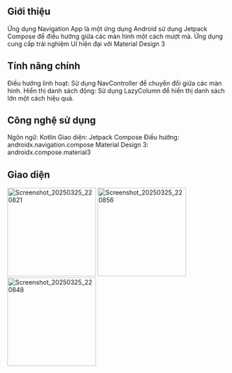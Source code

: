 ## Giới thiệu
Ứng dụng Navigation App là một ứng dụng Android sử dụng Jetpack Compose để điều hướng giữa các màn hình một cách mượt mà. 
Ứng dụng cung cấp trải nghiệm UI hiện đại với Material Design 3

## Tính năng chính
Điều hướng linh hoạt: Sử dụng NavController để chuyển đổi giữa các màn hình.
Hiển thị danh sách động: Sử dụng LazyColumn để hiển thị danh sách lớn một cách hiệu quả.

## Công nghệ sử dụng
Ngôn ngữ: Kotlin
Giao diện: Jetpack Compose
Điều hướng: androidx.navigation.compose
Material Design 3: androidx.compose.material3

## Giao diện
<img width="200" alt="Screenshot_20250325_220821" src="https://github.com/user-attachments/assets/7146ed07-3a7b-416e-8969-6172e249122d" />
<img width="200" alt="Screenshot_20250325_220856" src="https://github.com/user-attachments/assets/1f954860-313b-435c-acd2-2c63cbf2a638" />
<img width="200" alt="Screenshot_20250325_220848" src="https://github.com/user-attachments/assets/bb1d4560-5a50-4753-ab12-e4499128e1e1" />

